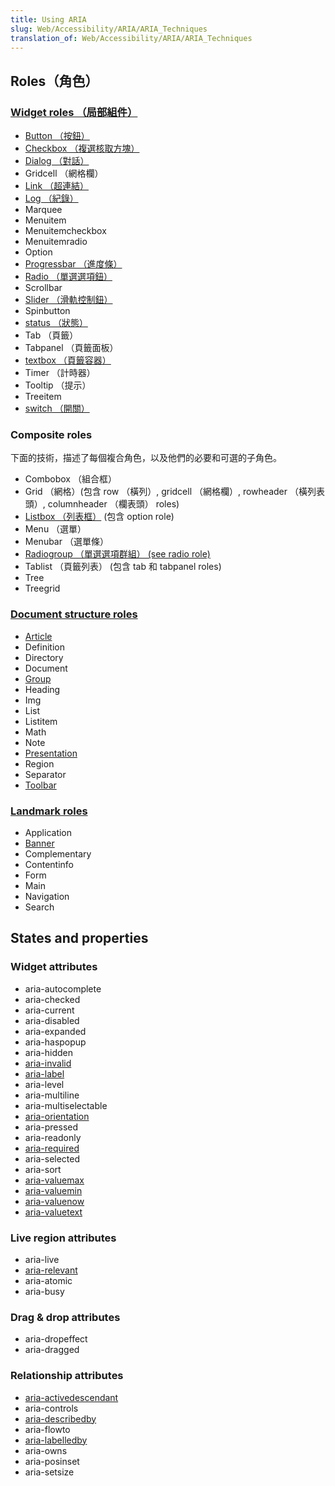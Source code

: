```yaml
---
title: Using ARIA
slug: Web/Accessibility/ARIA/ARIA_Techniques
translation_of: Web/Accessibility/ARIA/ARIA_Techniques
---
```

## Roles（角色）

### [Widget roles （局部組件）](/en/docs/Web/Accessibility/ARIA/ARIA_Techniques/Using_the_switch_role)

- [Button （按鈕）](/en/Accessibility/ARIA/ARIA_Techniques/Using_the_button_role)
- [Checkbox （複選核取方塊）](/en/Accessibility/ARIA/ARIA_Techniques/Using_the_checkbox_role)
- [Dialog （對話）](/en/Accessibility/ARIA/ARIA_Techniques/Using_the_dialog_role)
- Gridcell （網格欄）
- [Link （超連結）](/en/Accessibility/ARIA/ARIA_Techniques/Using_the_link_role)
- [Log （紀錄）](/en/Accessibility/ARIA/ARIA_Techniques/Using_the_log_role)
- Marquee
- Menuitem
- Menuitemcheckbox
- Menuitemradio
- Option
- [Progressbar （進度條）](/en/Accessibility/ARIA/ARIA_Techniques/Using_the_progressbar_role)
- [Radio （單選選項鈕）](/en/Accessibility/ARIA/ARIA_Techniques/Using_the_radio_role)
- Scrollbar
- [Slider （滑軌控制鈕）](/en/Accessibility/ARIA/ARIA_Techniques/Using_the_slider_role)
- Spinbutton
- [status （狀態）](/en/Accessibility/ARIA/ARIA_Techniques/Using_the_status_role)
- Tab （頁籤）
- Tabpanel （頁籤面板）
- [textbox （頁籤容器）](/en/Accessibility/ARIA/ARIA_Techniques/Using_the_textbox_role)
- Timer （計時器）
- Tooltip （提示）
- Treeitem
- [switch （開關）](/en-US/docs/Web/Accessibility/ARIA/ARIA_Techniques/Using_the_switch_role)

### Composite roles

下面的技術，描述了每個複合角色，以及他們的必要和可選的子角色。

- Combobox （組合框）
- Grid （網格）(包含 row （橫列）, gridcell （網格欄）, rowheader （橫列表頭）, columnheader （欄表頭） roles)
- [Listbox （列表框）](/en/Accessibility/ARIA/ARIA_Techniques/Using_the_listbox_role) (包含 option role)
- Menu （選單）
- Menubar （選單條）
- [Radiogroup （單選選項群組） (see radio role)](/en/Accessibility/ARIA/ARIA_Techniques/Using_the_radio_role)
- Tablist （頁籤列表） (包含 tab 和 tabpanel roles)
- Tree
- Treegrid

### [Document structure roles](https://www.w3.org/TR/wai-aria/roles#document_structure_roles)

- [Article](/en/Accessibility/ARIA/ARIA_Techniques/Using_the_article_role)
- Definition
- Directory
- Document
- [Group](/en/Accessibility/ARIA/ARIA_Techniques/Using_the_group_role)
- Heading
- Img
- List
- Listitem
- Math
- Note
- [Presentation](/en/Accessibility/ARIA/ARIA_Techniques/Using_the_presentation_role)
- Region
- Separator
- [Toolbar](/en/Accessibility/ARIA/ARIA_Techniques/Using_the_toolbar_role)

### [Landmark roles](https://www.w3.org/TR/wai-aria/roles#landmark_roles)

- Application
- [Banner](/en/Accessibility/ARIA/ARIA_Techniques/Using_the_banner_role)
- Complementary
- Contentinfo
- Form
- Main
- Navigation
- Search

## States and properties

### Widget attributes

- aria-autocomplete
- aria-checked
- aria-current
- aria-disabled
- aria-expanded
- aria-haspopup
- aria-hidden
- [aria-invalid](/en/Accessibility/ARIA/ARIA_Techniques/Using_the_aria-invalid_attribute)
- [aria-label](/en/Accessibility/ARIA/ARIA_Techniques/Using_the_aria-label_attribute)
- aria-level
- aria-multiline
- aria-multiselectable
- [aria-orientation](/en/Accessibility/ARIA/ARIA_Techniques/Using_the_aria-orientation_attribute)
- aria-pressed
- aria-readonly
- [aria-required](/en/Accessibility/ARIA/ARIA_Techniques/Using_the_aria-required_attribute)
- aria-selected
- aria-sort
- [aria-valuemax](/en/Accessibility/ARIA/ARIA_Techniques/Using_the_aria-valuemax_attribute)
- [aria-valuemin](/en/Accessibility/ARIA/ARIA_Techniques/Using_the_aria-valuemin_attribute)
- [aria-valuenow](/en/Accessibility/ARIA/ARIA_Techniques/Using_the_aria-valuenow_attribute)
- [aria-valuetext](/en/Accessibility/ARIA/ARIA_Techniques/Using_the_aria-valuetext_attribute)

### Live region attributes

- aria-live
- [aria-relevant](/en/Accessibility/ARIA/ARIA_Techniques/Using_the_aria-relevant_attribute)
- aria-atomic
- aria-busy

### Drag & drop attributes

- aria-dropeffect
- aria-dragged

### Relationship attributes

- [aria-activedescendant](/en/Accessibility/ARIA/ARIA_Techniques/Using_the_aria-activedescendant_attribute)
- aria-controls
- [aria-describedby](/en/Accessibility/ARIA/ARIA_Techniques/Using_the_aria-describedby_attribute)
- aria-flowto
- [aria-labelledby](/en/Accessibility/ARIA/ARIA_Techniques/Using_the_aria-labelledby_attribute)
- aria-owns
- aria-posinset
- aria-setsize
